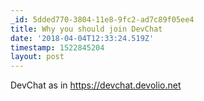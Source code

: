 ```yaml
---
_id: 5dded770-3804-11e8-9fc2-ad7c89f05ee4
title: Why you should join DevChat
date: '2018-04-04T12:33:24.519Z'
timestamp: 1522845204
layout: post
---
```

DevChat as in https://devchat.devolio.net
